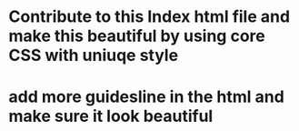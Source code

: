 # Contribute to this Index html file and make this beautiful by using core CSS with uniuqe style

# add more guidesline in the html and make sure it look beautiful
